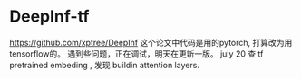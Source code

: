 # DeepInf-tf
https://github.com/xptree/DeepInf
这个论文中代码是用的pytorch, 打算改为用tensorflow的。
遇到些问题，正在调试，明天在更新一版。
july 20 查 tf pretrained embeding , 发现 buildin attention layers.
